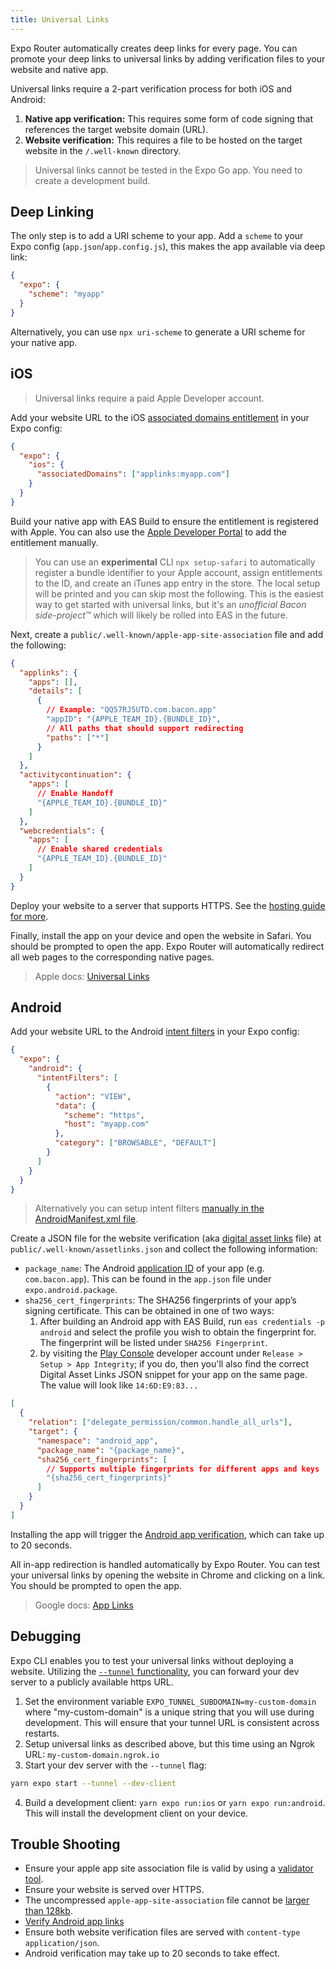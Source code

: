```yaml
---
title: Universal Links
---
```


Expo Router automatically creates deep links for every page. You can promote your deep links to universal links by adding verification files to your website and native app.

Universal links require a 2-part verification process for both iOS and Android:

1. **Native app verification:** This requires some form of code signing that references the target website domain (URL).
2. **Website verification:** This requires a file to be hosted on the target website in the `/.well-known` directory.

> Universal links cannot be tested in the Expo Go app. You need to create a development build.

## Deep Linking

The only step is to add a URI scheme to your app. Add a `scheme` to your Expo config (`app.json`/`app.config.js`), this makes the app available via deep link:

```json title=app.json
{
  "expo": {
    "scheme": "myapp"
  }
}
```

Alternatively, you can use `npx uri-scheme` to generate a URI scheme for your native app.

## iOS

> Universal links require a paid Apple Developer account.

Add your website URL to the iOS [associated domains entitlement](https://docs.expo.dev/versions/latest/config/app/#associateddomains) in your Expo config:

```json title=app.json
{
  "expo": {
    "ios": {
      "associatedDomains": ["applinks:myapp.com"]
    }
  }
}
```

Build your native app with EAS Build to ensure the entitlement is registered with Apple. You can also use the [Apple Developer Portal](https://developer.apple.com/account/resources/identifiers/list) to add the entitlement manually.

> You can use an **experimental** CLI `npx setup-safari` to automatically register a bundle identifier to your Apple account, assign entitlements to the ID, and create an iTunes app entry in the store. The local setup will be printed and you can skip most the following. This is the easiest way to get started with universal links, but it's an _unofficial Bacon side-project™_ which will likely be rolled into EAS in the future.

Next, create a `public/.well-known/apple-app-site-association` file and add the following:

```json title=public/.well-known/apple-app-site-association
{
  "applinks": {
    "apps": [],
    "details": [
      {
        // Example: "QQ57RJ5UTD.com.bacon.app"
        "appID": "{APPLE_TEAM_ID}.{BUNDLE_ID}",
        // All paths that should support redirecting
        "paths": ["*"]
      }
    ]
  },
  "activitycontinuation": {
    "apps": [
      // Enable Handoff
      "{APPLE_TEAM_ID}.{BUNDLE_ID}"
    ]
  },
  "webcredentials": {
    "apps": [
      // Enable shared credentials
      "{APPLE_TEAM_ID}.{BUNDLE_ID}"
    ]
  }
}
```

Deploy your website to a server that supports HTTPS. See the [hosting guide for more](/docs/guides/hosting.md).

Finally, install the app on your device and open the website in Safari. You should be prompted to open the app. Expo Router will automatically redirect all web pages to the corresponding native pages.

> Apple docs: [Universal Links](https://developer.apple.com/library/archive/documentation/General/Conceptual/AppSearch/UniversalLinks.html)

## Android

Add your website URL to the Android [intent filters](https://docs.expo.dev/versions/latest/config/app/#intentfilters) in your Expo config:

```json title=app.json
{
  "expo": {
    "android": {
      "intentFilters": [
        {
          "action": "VIEW",
          "data": {
            "scheme": "https",
            "host": "myapp.com"
          },
          "category": ["BROWSABLE", "DEFAULT"]
        }
      ]
    }
  }
}
```

> Alternatively you can setup intent filters [manually in the AndroidManifest.xml file](https://developer.android.com/training/app-links/verify-android-applinks#add-intent-filters).

Create a JSON file for the website verification (aka [digital asset links](https://developers.google.com/digital-asset-links/v1/getting-started) file) at `public/.well-known/assetlinks.json` and collect the following information:

- `package_name`: The Android [application ID](https://docs.expo.dev/versions/latest/config/app/#package) of your app (e.g. `com.bacon.app`). This can be found in the `app.json` file under `expo.android.package`.
- `sha256_cert_fingerprints`: The SHA256 fingerprints of your app’s signing certificate. This can be obtained in one of two ways:
  1. After building an Android app with EAS Build, run `eas credentials -p android` and select the profile you wish to obtain the fingerprint for. The fingerprint will be listed under `SHA256 Fingerprint`.
  2. by visiting the [Play Console](https://play.google.com/console/) developer account under `Release > Setup > App Integrity`; if you do, then you'll also find the correct Digital Asset Links JSON snippet for your app on the same page. The value will look like `14:6D:E9:83...`

```json title=public/.well-known/assetlinks.json
[
  {
    "relation": ["delegate_permission/common.handle_all_urls"],
    "target": {
      "namespace": "android_app",
      "package_name": "{package_name}",
      "sha256_cert_fingerprints": [
        // Supports multiple fingerprints for different apps and keys
        "{sha256_cert_fingerprints}"
      ]
    }
  }
]
```

Installing the app will trigger the [Android app verification](https://developer.android.com/training/app-links/verify-android-applinks#web-assoc), which can take up to 20 seconds.

All in-app redirection is handled automatically by Expo Router. You can test your universal links by opening the website in Chrome and clicking on a link. You should be prompted to open the app.

> Google docs: [App Links](https://developer.android.com/training/app-links)

## Debugging

Expo CLI enables you to test your universal links without deploying a website. Utilizing the [`--tunnel` functionality](https://docs.expo.dev/workflow/expo-cli/#tunneling), you can forward your dev server to a publicly available https URL.

1. Set the environment variable `EXPO_TUNNEL_SUBDOMAIN=my-custom-domain` where "my-custom-domain" is a unique string that you will use during development. This will ensure that your tunnel URL is consistent across restarts.
2. Setup universal links as described above, but this time using an Ngrok URL: `my-custom-domain.ngrok.io`
3. Start your dev server with the `--tunnel` flag:

```bash
yarn expo start --tunnel --dev-client
```

4. Build a development client: `yarn expo run:ios` or `yarn expo run:android`. This will install the development client on your device.

## Trouble Shooting

- Ensure your apple app site association file is valid by using a [validator tool](https://branch.io/resources/aasa-validator/).
- Ensure your website is served over HTTPS.
- The uncompressed `apple-app-site-association` file cannot be [larger than 128kb](https://developer.apple.com/library/archive/documentation/General/Conceptual/AppSearch/UniversalLinks.html).
- [Verify Android app links](https://developer.android.com/training/app-links/verify-android-applinks)
- Ensure both website verification files are served with `content-type` `application/json`.
- Android verification may take up to 20 seconds to take effect.

